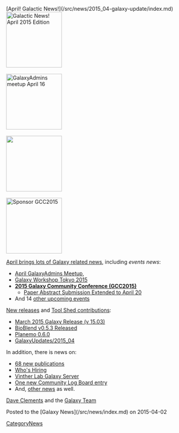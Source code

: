 <div class='newsItemHeader'>[April! Galactic News!](/src/news/2015_04-galaxy-update/index.md)</div>

<div class='right'>
<a href='/src/galaxy-updates/2015_04/index.md'><img src="/src/images/logos/GalaxyUpdate200.png" alt="Galactic News! April 2015 Edition" width=150 /></a><br /><br />
<a href='/src/community/galaxy-admins/meetups/2015_04_16/index.md'><img src="/src/images/logos/GalaxyAdmins.png" alt="GalaxyAdmins meetup April 16" width="150" /></a><br /><br />
<a href='/src/events/tokyo2015/index.md'><img src="/src/events/tokyo2015/WST2015.png" alt="" width="150" /></a><br /><br />
<a href='/src/galaxy-updates/2015_04/index.md#gcc2015-6-8-july-norwich-uk'><img src="/src/images/logos/GCC2015LogoWide600.png" alt="Sponsor GCC2015" width="150" /></a><br />
</div>

[April brings lots of Galaxy related news](/src/galaxy-updates/2015_04/index.md), including *events news*:

* [April GalaxyAdmins Meetup](/src/galaxy-updates/2015_04/index.md#april-galaxyadmins-meetup), 
* [Galaxy Workshop Tokyo 2015](/src/galaxy-updates/2015_04/index.md#galaxy-workshop-tokyo-april-28)
* **[2015 Galaxy Community Conference (GCC2015)](/src/galaxy-updates/2015_04/index.md#gcc2015-6-8-july-norwich-uk)**
  * [Paper Abstract Submission Extended to April 20](/src/galaxy-updates/2015_04/index.md#paper-abstract-submission-extended-to-april-20)
* And 14 [other upcoming events](/src/galaxy-updates/2015_04/index.md#other-events)

[New releases](/src/galaxy-updates/2015_04/index.md#releases) and [Tool Shed contributions](/src/galaxy-updates/2015_04/index.md#toolshed-contributions):

* [March 2015 Galaxy Release (v 15.03)](/src/galaxy-updates/2015_04/index.md#march-2015-galaxy-release-v-1503)
* [BioBlend v0.5.3 Released](/src/galaxy-updates/2015_04/index.md#bioblend-v053-released)
* [Planemo 0.6.0](/src/galaxy-updates/2015_04/index.md#planemo-060)
* [GalaxyUpdates/2015_04](/src/galaxy-updates/2015_04/index.md#over-70-new-toolshed-repositories-from-19-contributors)

In addition, there is news on:
* [68 new publications](/src/galaxy-updates/2015_04/index.md#new-papers)
* [Who's Hiring](/src/galaxy-updates/2015_04/index.md#whos-hiring)
* [Vinther Lab Galaxy Server](/src/galaxy-updates/2015_04/index.md#whale-shark)
* [One new Community Log Board entry](/src/galaxy-updates/2015_04/index.md#galaxy-community-hubs)
* And, [other news](/src/galaxy-updates/2015_04/index.md#other-news) as well.

[Dave Clements](/src/dave-clements/index.md) and the [Galaxy Team](/src/galaxy-team/index.md)

<div class='newsItemFooter'>Posted to the [Galaxy News](/src/news/index.md) on 2015-04-02 </div>

[CategoryNews](/src/category-news/index.md)
